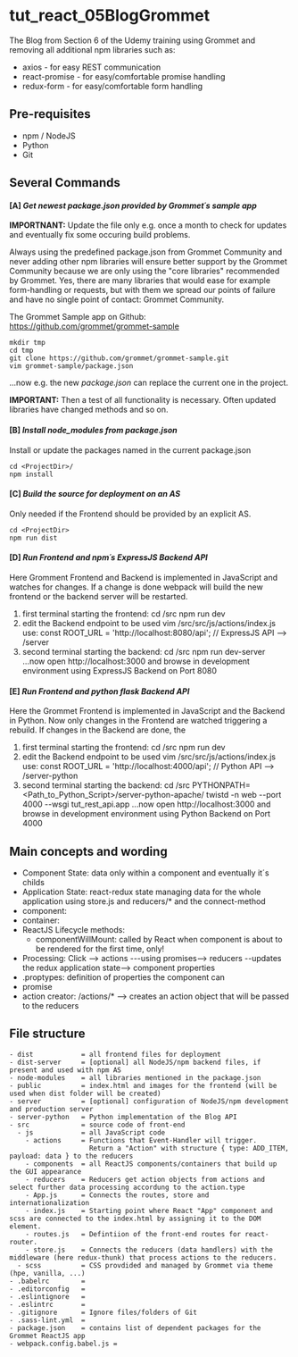 # tut_react_05BlogGrommet
The Blog from Section 6 of the Udemy training using Grommet and removing all additional npm libraries such as:
  - axios - for easy REST communication
  - react-promise - for easy/comfortable promise handling
  - redux-form - for easy/comfortable form handling


## **Pre-requisites**
  - npm / NodeJS
  - Python
  - Git

## **Several Commands**

#### __[A]__ *Get newest package.json provided by Grommet´s sample app*
  **IMPORTNANT:** Update the file only e.g. once a month to check for updates and eventually fix some occuring build problems.

  Always using the predefined package.json from Grommet Community and never adding other npm libraries will ensure better support by the Grommet Community because we are only using the "core libraries" recommended by Grommet.
  Yes, there are many libraries that would ease for example form-handling or requests, but with them we spread our points of failure and have no single point of contact: Grommet Community.

  The Grommet Sample app on Github: https://github.com/grommet/grommet-sample

    mkdir tmp
    cd tmp
    git clone https://github.com/grommet/grommet-sample.git
    vim grommet-sample/package.json

  ...now e.g. the new *package.json* can replace the current one in the project.

  **IMPORTANT:** Then a test of all functionality is necessary. Often updated libraries have changed methods and so on.


#### __[B]__ *Install node_modules from package.json*
  Install or update the packages named in the current package.json

    cd <ProjectDir>/
    npm install


#### __[C]__ *Build the source for deployment on an AS*
  Only needed if the Frontend should be provided by an explicit AS.

    cd <ProjectDir>
    npm run dist


#### __[D]__ *Run Frontend and npm´s ExpressJS Backend API*
  Here Gromment Frontend and Backend is implemented in JavaScript and watches for changes.
  If a change is done webpack will build the new frontend or the backend server will be restarted.

  1. first terminal starting the frontend:
          cd <ProjectDir>/src
          npm run dev
  2. edit the Backend endpoint to be used
          vim <ProjectDir>/src/src/js/actions/index.js
      use:
          const ROOT_URL = 'http://localhost:8080/api';
          // ExpressJS API --> /server
  3. second terminal starting the backend:
          cd <ProjectDir>/src
          npm run dev-server  
  ...now open http://localhost:3000 and browse in development environment using ExpressJS Backend on Port 8080


#### __[E]__ *Run Frontend and python flask Backend API*
  Here the Grommet Frontend is implemented in JavaScript and the Backend in Python. Now only changes in the Frontend are watched triggering a rebuild. If changes in the Backend are done, the

  1. first terminal starting the frontend:
          cd <ProjectDir>/src
          npm run dev
  2. edit the Backend endpoint to be used
          vim <ProjectDir>/src/src/js/actions/index.js
      use:
          const ROOT_URL = 'http://localhost:4000/api';
          // Python API --> /server-python
  3. second terminal starting the backend:
          cd <ProjectDir>/src
          PYTHONPATH=<Path_to_Python_Script>/server-python-apache/ twistd -n web --port 4000 --wsgi tut_rest_api.app
  ...now open http://localhost:3000 and browse in development environment using Python Backend on Port 4000


## **Main concepts and wording**
- Component State: data only within a component and eventually it´s childs
- Application State: react-redux state managing data for the whole application using store.js and reducers/* and the connect-method
- component:
- container:
- ReactJS Lifecycle methods:
  - componentWillMount: called by React when component is about to be rendered for the first time, only!
- Processing: Click --> actions ---using promises--> reducers --updates the redux application state--> component properties
- <CompnentClass>.proptypes: definition of properties the component can
- promise
- action creator: /actions/* --> creates an action object that will be passed to the reducers


## **File structure**
    - dist            = all frontend files for deployment
    - dist-server     = [optional] all NodeJS/npm backend files, if present and used with npm AS
    - node-modules    = all libraries mentioned in the package.json
    - public          = index.html and images for the frontend (will be used when dist folder will be created)
    - server          = [optional] configuration of NodeJS/npm development and production server
    - server-python   = Python implementation of the Blog API
    - src             = source code of front-end
      - js            = all JavaScript code
        - actions     = Functions that Event-Handler will trigger.
                        Return a "Action" with structure { type: ADD_ITEM, payload: data } to the reducers
        - components  = all ReactJS components/containers that build up the GUI appearance
        - reducers    = Reducers get action objects from actions and select further data processing accordung to the action.type
        - App.js      = Connects the routes, store and internationalization
        - index.js    = Starting point where React "App" component and scss are connected to the index.html by assigning it to the DOM element.
        - routes.js   = Defintiion of the front-end routes for react-router.
        - store.js    = Connects the reducers (data handlers) with the middleware (here redux-thunk) that process actions to the reducers.
      - scss          = CSS provdided and managed by Grommet via theme (hpe, vanilla, ...)
    - .babelrc        =
    - .editorconfig   =
    - .eslintignore   =
    - .eslintrc       =
    - .gitignore      = Ignore files/folders of Git
    - .sass-lint.yml  =
    - package.json    = contains list of dependent packages for the Grommet ReactJS app
    - webpack.config.babel.js =
